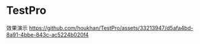 # TestPro

效果演示
https://github.com/houkhan/TestPro/assets/33213947/d5afa4bd-8a91-4bbe-843c-ac5224b020f4
